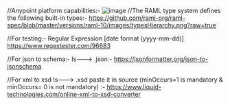 //Anypoint platform capabilities:-
![image](https://github.com/bharatchim17/My-MuleSoft-Notes/assets/147084212/3c220dbf-93a4-4791-b7a6-aea00f4cb8f7)
//The RAML type system defines the following built-in types:-
https://github.com/raml-org/raml-spec/blob/master/versions/raml-10/images/typesHierarchy.png?raw=true

//For testing:- Regular Expression [date format (yyyy-mm-dd)]
https://www.regextester.com/96683

//For json to schema:-
Is---> .json:- https://jsonformatter.org/json-to-jsonschema

//For xml to xsd
Is---> .xsd paste it in source (minOccurs=1 is mandatory & minOccurs= 0 is not mandatory) :-  https://www.liquid-technologies.com/online-xml-to-xsd-converter

